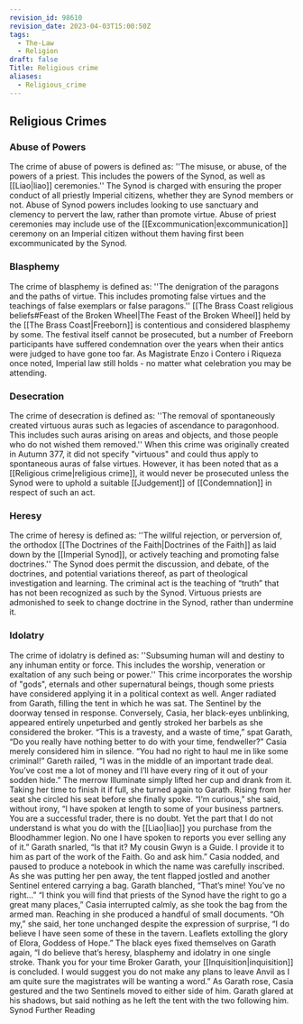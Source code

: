 ```yaml
---
revision_id: 98610
revision_date: 2023-04-03T15:00:50Z
tags:
  - The-Law
  - Religion
draft: false
Title: Religious crime
aliases:
  - Religious_crime
---
```

## Religious Crimes
### Abuse of Powers
The crime of abuse of powers is defined as: ''The misuse, or abuse, of the powers of a priest. This includes the powers of the Synod, as well as [[Liao|liao]] ceremonies.''
The Synod is charged with ensuring the proper conduct of all priestly Imperial citizens, whether they are Synod members or not. Abuse of Synod powers includes looking to use sanctuary and clemency to pervert the law, rather than promote virtue. Abuse of priest ceremonies may include use of the [[Excommunication|excommunication]] ceremony on an Imperial citizen without them having first been excommunicated by the Synod.
### Blasphemy
The crime of blasphemy is defined as: ''The denigration of the paragons and the paths of virtue. This includes promoting false virtues and the teachings of false exemplars or false paragons.''
[[The Brass Coast religious beliefs#Feast of the Broken Wheel|The Feast of the Broken Wheel]] held by the [[The Brass Coast|Freeborn]] is contentious and considered blasphemy by some. The festival itself cannot be prosecuted, but a number of Freeborn participants have suffered condemnation over the years when their antics were judged to have gone too far. As Magistrate Enzo i Contero i Riqueza once noted, Imperial law still holds - no matter what celebration you may be attending.
### Desecration
The crime of desecration is defined as: ''The removal of spontaneously created virtuous auras such as legacies of ascendance to paragonhood. This includes such auras arising on areas and objects, and those people who do not wished them removed.''
When this crime was originally created in Autumn 377, it did not specify "virtuous" and could thus apply to spontaneous auras of false virtues. However, it has been noted that as a [[Religious crime|religious crime]], it would never be prosecuted unless the Synod were to uphold a suitable [[Judgement]] of [[Condemnation]] in respect of such an act.
### Heresy
The crime of heresy is defined as: ''The willful rejection, or perversion of, the orthodox [[The Doctrines of the Faith|Doctrines of the Faith]] as laid down by the [[Imperial Synod]], or actively teaching and promoting false doctrines.''
The Synod does permit the discussion, and debate, of the doctrines, and potential variations thereof, as part of theological investigation and learning. The criminal act is the teaching of “truth” that has not been recognized as such by the Synod. Virtuous priests are admonished to seek to change doctrine in the Synod, rather than undermine it.
### Idolatry
The crime of idolatry is defined as: ''Subsuming human will and destiny to any inhuman entity or force. This includes the worship, veneration or exaltation of any such being or power.''
This crime incorporates the worship of "gods", eternals and other supernatural beings, though some priests have considered applying it in a political context as well.
Anger radiated from Garath, filling the tent in which he was sat. The Sentinel by the doorway tensed in response. Conversely, Casia, her black-eyes unblinking, appeared entirely unpeturbed and gently stroked her barbels as she considered the broker.
“This is a travesty, and a waste of time,” spat Garath, “Do you really have nothing better to do with your time, fendweller?”
Casia merely considered him in silence.
“You had no right to haul me in like some criminal!” Gareth railed, “I was in the middle of an important trade deal. You’ve cost me a lot of money and I’ll have every ring of it out of your sodden hide.”
The merrow Illuminate simply lifted her cup and drank from it. Taking her time to finish it if full, she turned again to Garath. Rising from her seat she circled his seat before she finally spoke.
“I’m curious,” she said, without irony, “I have spoken at length to some of your business partners. You are a successful trader, there is no doubt. Yet the part that I do not understand is what you do with the [[Liao|liao]] you purchase from the Bloodhammer legion. No one I have spoken to reports you ever selling any of it.”
Garath snarled, “Is that it? My cousin Gwyn is a Guide. I provide it to him as part of the work of the Faith. Go and ask him.”
Casia nodded, and paused to produce a notebook in which the name was carefully inscribed. As she was putting her pen away, the tent flapped jostled and another Sentinel entered carrying a bag.
Garath blanched, “That’s mine! You’ve no right…”
“I think you will find that priests of the Synod have the right to go a great many places,” Casia interrupted calmly, as she took the bag from the armed man. Reaching in she produced a handful of small documents.
“Oh my,” she said, her tone unchanged despite the expression of surprise, “I do believe I have seen some of these in the tavern. Leaflets extolling the glory of Elora, Goddess of Hope.”
The black eyes fixed themselves on Garath again, “I do believe that’s heresy, blasphemy and idolatry in one single stroke. Thank you for your time Broker Garath, your [[Inquisition|inquisition]] is concluded. I would suggest you do not make any plans to leave Anvil as I am quite sure the magistrates will be wanting a word.”
As Garath rose, Casia gestured and the two Sentinels moved to either side of him. Garath glared at his shadows, but said nothing as he left the tent with the two following him.
Synod Further Reading